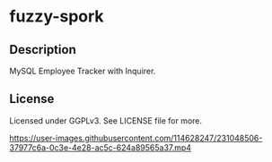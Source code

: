 # fuzzy-spork

## Description
MySQL Employee Tracker with Inquirer.

## License
Licensed under GGPLv3. See LICENSE file for more.

https://user-images.githubusercontent.com/114628247/231048506-37977c6a-0c3e-4e28-ac5c-624a89565a37.mp4

